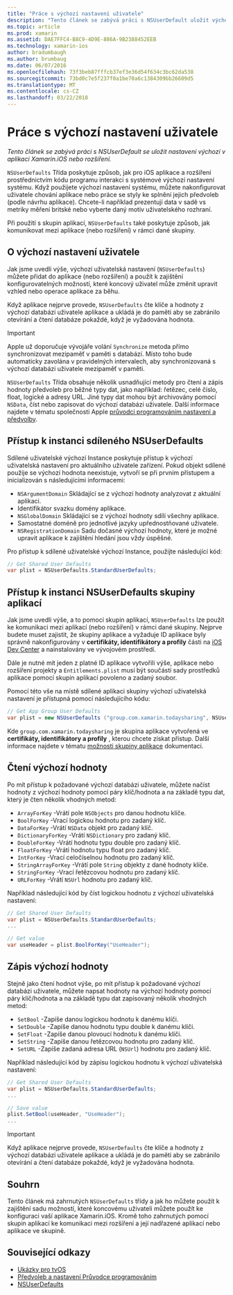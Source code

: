 ```yaml
---
title: "Práce s výchozí nastavení uživatele"
description: "Tento článek se zabývá práci s NSUserDefault uložit výchozí nastavení v Xamarin iOS aplikace nebo rozšíření."
ms.topic: article
ms.prod: xamarin
ms.assetid: DAE7FFC4-B8C9-4D9E-886A-9B2388452EEB
ms.technology: xamarin-ios
author: bradumbaugh
ms.author: brumbaug
ms.date: 06/07/2016
ms.openlocfilehash: 73f3beb87fffcb37ef3e36d54f634c3bc62da538
ms.sourcegitcommit: 73bd0c7e5f237f0a1be70a6c1384309bb26609d5
ms.translationtype: MT
ms.contentlocale: cs-CZ
ms.lasthandoff: 03/22/2018
---
```

# <a name="working-with-user-defaults"></a>Práce s výchozí nastavení uživatele

_Tento článek se zabývá práci s NSUserDefault se uložit nastavení výchozí v aplikaci Xamarin.iOS nebo rozšíření._


`NSUserDefaults` Třída poskytuje způsob, jak pro iOS aplikace a rozšíření prostřednictvím kódu programu interakci s systémové výchozí nastavení systému. Když použijete výchozí nastavení systému, můžete nakonfigurovat uživatele chování aplikace nebo práce se styly ke splnění jejich předvoleb (podle návrhu aplikace). Chcete-li například prezentují data v sadě vs metriky měření britské nebo vyberte daný motiv uživatelského rozhraní.

Při použití s skupin aplikací, `NSUserDefaults` také poskytuje způsob, jak komunikovat mezi aplikace (nebo rozšíření) v rámci dané skupiny.

<a name="About-User-Defaults" />

## <a name="about-user-defaults"></a>O výchozí nastavení uživatele

Jak jsme uvedli výše, výchozí uživatelská nastavení (`NSUserDefaults`) můžete přidat do aplikace (nebo rozšíření) a použít k zajištění konfigurovatelných možností, které koncový uživatel může změnit upravit vzhled nebo operace aplikace za běhu.

Když aplikace nejprve provede, `NSUserDefaults` čte klíče a hodnoty z výchozí databázi uživatele aplikace a ukládá je do paměti aby se zabránilo otevírání a čtení databáze pokaždé, když je vyžadována hodnota. 

> [!IMPORTANT]
> Apple už doporučuje vývojáře volání `Synchronize` metoda přímo synchronizovat mezipaměť v paměti s databází. Místo toho bude automaticky zavolána v pravidelných intervalech, aby synchronizovaná s výchozí databázi uživatele mezipaměť v paměti.

`NSUserDefaults` Třída obsahuje několik usnadňující metody pro čtení a zápis hodnoty předvoleb pro běžné typy dat, jako například: řetězec, celé číslo, float, logické a adresy URL. Jiné typy dat mohou být archivovány pomocí `NSData`, číst nebo zapisovat do výchozí databázi uživatele. Další informace najdete v tématu společnosti Apple [průvodci programováním nastavení a předvolby](https://developer.apple.com/library/mac/documentation/Cocoa/Conceptual/UserDefaults/Introduction/Introduction.html#//apple_ref/doc/uid/10000059i).

<a name="Accessing-the-Shared-NSUserDefaults-Instance" />

## <a name="accessing-the-shared-nsuserdefaults-instance"></a>Přístup k instanci sdíleného NSUserDefaults 

Sdílené uživatelské výchozí Instance poskytuje přístup k výchozí uživatelská nastavení pro aktuálního uživatele zařízení. Pokud objekt sdílené použije se výchozí hodnota neexistuje, vytvoří se při prvním přístupem a inicializován s následujícími informacemi:

- `NSArgumentDomain` Skládající se z výchozí hodnoty analyzovat z aktuální aplikaci.
- Identifikátor svazku domény aplikace.
- `NSGlobalDomain` Skládající se z výchozí hodnoty sdílí všechny aplikace.
- Samostatné doméně pro jednotlivé jazyky upřednostňované uživatele.
- `NSRegistrationDomain` Sadu dočasné výchozí hodnoty, které je možné upravit aplikace k zajištění hledání jsou vždy úspěšné.

Pro přístup k sdílené uživatelské výchozí Instance, použijte následující kód:

```csharp
// Get Shared User Defaults
var plist = NSUserDefaults.StandardUserDefaults;
```

<a name="Accessing-an-App-Group-NSUserDefaults-Instance" />

## <a name="accessing-an-app-group-nsuserdefaults-instance"></a>Přístup k instanci NSUserDefaults skupiny aplikací

Jak jsme uvedli výše, a to pomocí skupin aplikací, `NSUserDefaults` lze použít ke komunikaci mezi aplikací (nebo rozšíření) v rámci dané skupiny. Nejprve budete muset zajistit, že skupiny aplikace a vyžaduje ID aplikace byly správně nakonfigurovány v **certifikáty, identifikátory a profily** části na [iOS Dev Center](https://developer.apple.com/devcenter/ios/) a nainstalovány ve vývojovém prostředí.

Dále je nutné mít jeden z platné ID aplikace vytvořili výše, aplikace nebo rozšíření projekty a `Entitlements.plist` musí být součástí sady prostředků aplikace pomocí skupin aplikací povoleno a zadaný soubor.

Pomocí této vše na místě sdílené aplikaci skupiny výchozí uživatelská nastavení je přístupná pomocí následujícího kódu:

```csharp
// Get App Group User Defaults
var plist = new NSUserDefaults ("group.com.xamarin.todaysharing", NSUserDefaultsType.SuiteName);
```

Kde `group.com.xamarin.todaysharing` je skupina aplikace vytvořená ve **certifikáty, identifikátory a profily** , kterou chcete získat přístup. Další informace najdete v tématu [možnosti skupiny aplikace](~/ios/deploy-test/provisioning/capabilities/app-groups-capabilities.md) dokumentaci.

<a name="Reading-Default-Values" />

## <a name="reading-default-values"></a>Čtení výchozí hodnoty

Po mít přístup k požadované výchozí databázi uživatele, můžete načíst hodnoty z výchozí hodnoty pomocí páry klíč/hodnota a na základě typu dat, který je čten několik vhodných metod:

- `ArrayForKey` -Vrátí pole `NSObjects` pro danou hodnotu klíče.
- `BoolForKey` -Vrací logickou hodnotu pro zadaný klíč.
- `DataForKey` -Vrátí `NSData` objekt pro zadaný klíč.
- `DictionaryForKey` -Vrátí `NSDictionary` pro zadaný klíč.
- `DoubleForKey` -Vrátí hodnotu typu double pro zadaný klíč.
- `FloatForKey` -Vrátí hodnotu typu float pro zadaný klíč.
- `IntForKey` -Vrací celočíselnou hodnotu pro zadaný klíč.
- `StringArrayForKey` -Vrátí pole `String` objekty z dané hodnoty klíče.
- `StringForKey` -Vrací řetězcovou hodnotu pro zadaný klíč.
- `URLForKey` -Vrátí `NSUrl` hodnotu pro zadaný klíč.

Například následující kód by číst logickou hodnotu z výchozí uživatelská nastavení:

```csharp
// Get Shared User Defaults
var plist = NSUserDefaults.StandardUserDefaults;
...

// Get value
var useHeader = plist.BoolForKey("UseHeader");

```

<a name="Writing-Default-Values" />

## <a name="writing-default-values"></a>Zápis výchozí hodnoty

Stejně jako čtení hodnot výše, po mít přístup k požadované výchozí databázi uživatele, můžete napsat hodnoty na výchozí hodnoty pomocí páry klíč/hodnota a na základě typu dat zapisovaný několik vhodných metod:

- `SetBool` -Zapíše danou logickou hodnotu k danému klíči.
- `SetDouble` -Zapíše danou hodnotu typu double k danému klíči.
- `SetFloat` -Zapíše danou plovoucí hodnotu k danému klíči.
- `SetString` -Zapíše danou řetězcovou hodnotu pro zadaný klíč.
- `SetURL` -Zapíše zadaná adresa URL (`NSUrl`) hodnotu pro zadaný klíč.

Například následující kód by zápisu logickou hodnotu k výchozí uživatelská nastavení:

```csharp
// Get Shared User Defaults
var plist = NSUserDefaults.StandardUserDefaults;
...

// Save value
plist.SetBool(useHeader, "UseHeader");
...

```

> [!IMPORTANT]
> Když aplikace nejprve provede, `NSUserDefaults` čte klíče a hodnoty z výchozí databázi uživatele aplikace a ukládá je do paměti aby se zabránilo otevírání a čtení databáze pokaždé, když je vyžadována hodnota.



<a name="Summary" />

## <a name="summary"></a>Souhrn

Tento článek má zahrnutých `NSUserDefaults` třídy a jak ho můžete použít k zajištění sadu možností, které koncovému uživateli můžete použít ke konfiguraci vaší aplikace Xamarin.iOS. Kromě toho zahrnutých pomocí skupin aplikací ke komunikaci mezi rozšíření a její nadřazené aplikací nebo aplikace ve skupině.


## <a name="related-links"></a>Související odkazy

- [Ukázky pro tvOS](https://developer.xamarin.com/samples/tvos/all/)
- [Předvoleb a nastavení Průvodce programováním](https://developer.apple.com/library/mac/documentation/Cocoa/Conceptual/UserDefaults/Introduction/Introduction.html#//apple_ref/doc/uid/10000059i)
- [NSUserDefaults](https://developer.apple.com/library/mac/documentation/Cocoa/Reference/Foundation/Classes/NSUserDefaults_Class/#//apple_ref/doc/constant_group/NSUserDefaults_Domains)
